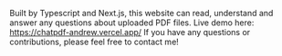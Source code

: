 Built by Typescript and Next.js, this website can read, understand and answer any questions about uploaded PDF files.
Live demo here: https://chatpdf-andrew.vercel.app/
If you have any questions or contributions, please feel free to contact me!
